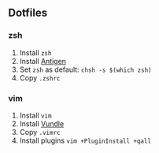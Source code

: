## Dotfiles

### zsh

1. Install `zsh`
2. Install [Antigen](https://github.com/zsh-users/antigen)
3. Set `zsh` as default: `chsh -s $(which zsh)`
4. Copy `.zshrc`

### vim

1. Install `vim`
2. Install [Vundle](https://github.com/VundleVim/Vundle.vim)
3. Copy `.vimrc`
4. Install plugins `vim +PluginInstall +qall`
